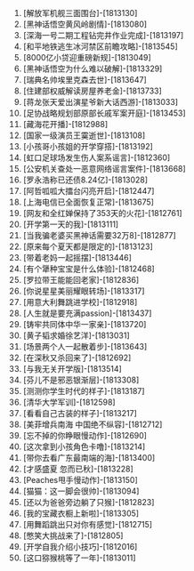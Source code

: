 
1. [解放军机舰三面围台]-[1813130]
1. [黑神话悟空黄风岭剧情]-[1813080]
1. [深海一号二期工程钻完井作业完成]-[1813197]
1. [和平地铁逃生冰河禁区前瞻攻略]-[1813545]
1. [8000亿小贷迎重磅新规]-[1813049]
1. [黑神话悟空为什么难以破解]-[1813329]
1. [瑞典名帅埃里克森去世]-[1813647]
1. [住建部权威解读房屋养老金]-[1813733]
1. [蒋龙张天爱出演星爷新大话西游]-[1813033]
1. [足协战略规划部原部长戚军案开庭]-[1813453]
1. [藏海花开播]-[1812988]
1. [国家一级演员王霙逝世]-[1813108]
1. [小孩哥小孩姐的开学穿搭]-[1813192]
1. [虹口足球场发生伤人案系谣言]-[1812360]
1. [公安机关查处一恶意网络谣言案件]-[1813668]
1. [罗永浩称已还债8.24亿]-[1813028]
1. [阿哲呱呱大擂台闪亮开启]-[1812447]
1. [上海电信已全面恢复正常]-[1813675]
1. [网友和全红婵保持了353天的火花]-[1812761]
1. [开学第一天的我]-[1813111]
1. [当我骗老婆买黑神话需要32万8]-[1812877]
1. [原来每个夏天都是限定的]-[1813123]
1. [带着老妈一起摇摆]-[1813446]
1. [有个犟种宝宝是什么体验]-[1812468]
1. [罗拉带王能能回老家]-[1812836]
1. [你说星星美丽耀眼转场]-[1813317]
1. [用意大利舞跳进学校]-[1812918]
1. [人生就是要充满passion]-[1813437]
1. [铸牢共同体中华一家亲]-[1813720]
1. [黄子韬求婚徐艺洋]-[1813031]
1. [场景两个人一起散着步]-[1813643]
1. [在深秋又杀回来了]-[1812692]
1. [与我无关开学版]-[1813514]
1. [芬儿不是邪恶银渐层]-[1813308]
1. [测测你学生时代的样子]-[1813187]
1. [清华大学军训]-[1812598]
1. [看看自己古装的样子]-[1813217]
1. [美菲增兵南海 中国绝不纵容]-[1812712]
1. [忘不掉的你睁眼慢动作]-[1812690]
1. [这次拿到小孩角色卡噜]-[1813214]
1. [带你去看广东最南端的海]-[1813400]
1. [才感盛夏 忽而已秋]-[1813228]
1. [Peaches甩手慢动作]-[1813150]
1. [猫猫：这一脚会很帅]-[1813094]
1. [还以为爸爸旁边躺了只猴]-[1812823]
1. [我的宝藏衣橱上新啦]-[1813305]
1. [用舞蹈跳出只对你有感觉]-[1812715]
1. [憋笑大挑战来了]-[1812805]
1. [开学自我介绍小技巧]-[1812016]
1. [这口猕猴桃等了一年]-[1813011]